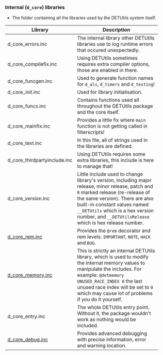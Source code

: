 ### Internal (`d_core`) libraries

- The folder containing all the libraries used by the DETUtils system itself.

| Library      | Description                                                                                |
| -------------------- | ------------------------------------------------------------------------------------------ |
| d_core_errors.inc | The internal library other DETUtils libraries use to log runtime errors that occured unexpectedly. |
| d_core_compilefix.inc | Using DETUtils sometimes requires extra compiler options, those are enabled in there. |
| d_core_funcgen.inc | Used to generate function names for `d_als`, `d_timers` and `d_testing`! |
| d_core_init.inc | Used for library initialisation. |
| d_core_funcs.inc | Contains functions used all throughout the DETUtils package and the core itself. |
| d_core_mainfix.inc | Provides a little fix where `main` function is not getting called in filterscripts! |
| d_core_text.inc | In this file, all of strings used in the libraries are defined. |
| d_core_thirdpartyinclude.inc | Using DETUtils requires some extra libraries, this include is here to manage that! |
| d_core_version.inc | Little include used to change library's version, including major release, minor release, patch and `R` marked release (re-release of the same version). There are also built-in constant values named `__DETUtils` which is a hex version number, and `__DETUtilsRelease` which is hex release number. |
| [d_core_rem.inc](docs/d_rem.md) | Provides the `@rem` decorator and rem levels: `IMPORTANT`, `NOTE`, `HACK` and `BUG`. |
| [d_core_memory.inc](docs/d_memory.md) | This is strictly an internal DETUtils library, which is used to modify the internal memory values to manipulate the includes. For example: `@detmemory UNUSED_RACE_INDEX 0` the last unused race index will be set to `0` which may cause lot of problems if you do it yourself. |
| d_core_entry.inc | The whole DETUtils entry point. Without it, the package wouldn't work as nothing would be included. |
| [d_core_debug.inc](d_debug.md) | Provides advanced debugging with precise information, error and warning location. |
